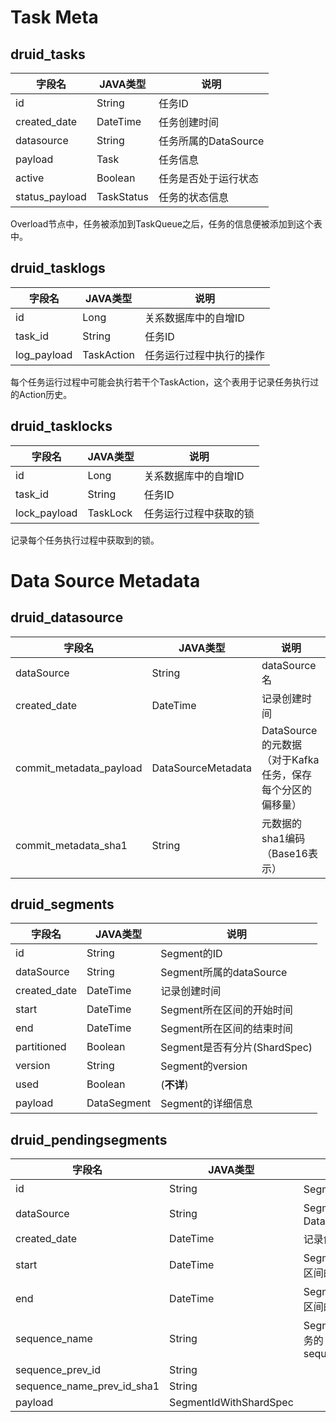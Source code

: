 # Task Meta

## druid_tasks

| 字段名         | JAVA类型   | 说明                 |
| -------------- | ---------- | -------------------- |
| id             | String     | 任务ID               |
| created_date   | DateTime   | 任务创建时间         |
| datasource     | String     | 任务所属的DataSource |
| payload        | Task       | 任务信息             |
| active         | Boolean    | 任务是否处于运行状态 |
| status_payload | TaskStatus | 任务的状态信息       |

Overload节点中，任务被添加到TaskQueue之后，任务的信息便被添加到这个表中。



## druid_tasklogs

| 字段名      | JAVA类型      | 说明                     |
| ----------- | ------------- | ------------------------ |
| id          | Long          | 关系数据库中的自增ID     |
| task_id     | String        | 任务ID                   |
| log_payload | TaskAction<T> | 任务运行过程中执行的操作 |

每个任务运行过程中可能会执行若干个TaskAction，这个表用于记录任务执行过的Action历史。



## druid_tasklocks

| 字段名       | JAVA类型 | 说明                   |
| ------------ | -------- | ---------------------- |
| id           | Long     | 关系数据库中的自增ID   |
| task_id      | String   | 任务ID                 |
| lock_payload | TaskLock | 任务运行过程中获取的锁 |

记录每个任务执行过程中获取到的锁。



# Data Source Metadata

## druid_datasource

| 字段名                  | JAVA类型           | 说明                                                      |
| ----------------------- | ------------------ | --------------------------------------------------------- |
| dataSource              | String             | dataSource名                                              |
| created_date            | DateTime           | 记录创建时间                                              |
| commit_metadata_payload | DataSourceMetadata | DataSource的元数据（对于Kafka任务，保存每个分区的偏移量） |
| commit_metadata_sha1    | String             | 元数据的sha1编码（Base16表示）                            |



## druid_segments

| 字段名       | JAVA类型    | 说明                         |
| ------------ | ----------- | ---------------------------- |
| id           | String      | Segment的ID                  |
| dataSource   | String      | Segment所属的dataSource      |
| created_date | DateTime    | 记录创建时间                 |
| start        | DateTime    | Segment所在区间的开始时间    |
| end          | DateTime    | Segment所在区间的结束时间    |
| partitioned  | Boolean     | Segment是否有分片(ShardSpec) |
| version      | String      | Segment的version             |
| used         | Boolean     | (**不详**)                   |
| payload      | DataSegment | Segment的详细信息            |



## druid_pendingsegments

| 字段名                     | JAVA类型               | 说明                          |
| -------------------------- | ---------------------- | ----------------------------- |
| id                         | String                 | Segment的ID                   |
| dataSource                 | String                 | Segment所属的DataSource       |
| created_date               | DateTime               | 记录创建时间                  |
| start                      | DateTime               | Segment的时间区间的开始时刻   |
| end                        | DateTime               | Segment的时间区间的结束时刻   |
| sequence_name              | String                 | Segment所属任务的sequenceName |
| sequence_prev_id           | String                 |                               |
| sequence_name_prev_id_sha1 | String                 |                               |
| payload                    | SegmentIdWithShardSpec |                               |

